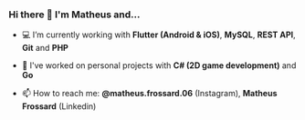 ### Hi there 👋 I'm Matheus and...

- 💻 I’m currently working with **Flutter (Android & iOS)**, **MySQL**, **REST API**, **Git** and **PHP**

- 🌱 I've worked on personal projects with **C# (2D game development)** and **Go**

- 📫 How to reach me: **@matheus.frossard.06** (Instagram), **Matheus Frossard** (Linkedin)
